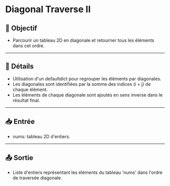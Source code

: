 # Diagonal Traverse II

## 🎯 Objectif

- Parcourir un tableau 2D en diagonale et retourner tous les éléments dans cet ordre.

---

## 📝 Détails

- Utilisation d'un defaultdict pour regrouper les éléments par diagonales.
- Les diagonales sont identifiées par la somme des indices (i + j) de chaque élément.
- Les éléments de chaque diagonale sont ajoutés en sens inverse dans le résultat final.


---

## 📥 Entrée

- nums: tableau 2D d'entiers.

---

## 📤 Sortie

- Liste d'entiers représentant les éléments du tableau 'nums' dans l'ordre de traversée diagonale.


